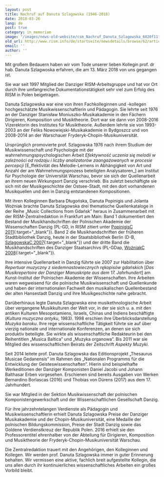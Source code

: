 ```yaml
---
layout: post
title: Nachruf auf Danuta Szlagowska (1946-2018)
date: 2018-03-26
lang: de
post: true
category: in_memoriam
image: "/images/news-old-website/csm_Nachruf_Danuta_Szlagowska_6020f11f2d.jpg"
old_url: http://www.rism.info/de/startseite/newsdetails/browse/62/article/64/remembering-danuta-szlagowska-1946-2018.html
email: ''
author: ''
---
```



Mit großem Bedauern haben wir vom Tode unserer lieben Kollegin prof. dr hab. Danuta Szlagwoska erfahren, die am 13. März 2018 von uns gegangen ist.

Sie war seit 1997 Mitglied der Danziger RISM-Arbeitsgruppe und hat vor Ort durch ihre umfangreiche Dokumentationstätigkeit sehr viel zum Erfolg des RISM in Polen beigetragen.

Danuta Szlagowska war eine von ihren Fachkolleginnen und -kollegen hochgeschätzte Musikwissenschaftlerin und Pädagogin. Sie lehrte seit 1976 an der Danziger Stanisław Moniuszko-Musikakademie in den Fächern Dirigieren, Komposition und Musiktheorie. Dort war sie dann von 2008-2016 Vizerektorin des Institutes für Musiktheorie. Außerdem lehrte sie von 1993-2003 an der Feliks Nowowiejski-Musikakademie in Bydgoszcz und von 2008-2014 an der Warschauer Fryderyk-Chopin-Musikuniversität.

Ursprünglich promovierte prof. Szlagowska 1976 nach ihrem Studium der Musikwissenschaft und Psychologie mit der wahrnehmungspsychologischen Arbeit _Efektywność uczenia się melodii w zależności od rodzaju i liczby analizatorów zaangażowanych w procesie percepcji_ [E_ffektivität des Melodie-Lernens in Abhängigkeit von Art und Anzahl der am Wahrnehmungsprozess beteiligten Analysatoren_] am Institut für Psychologie der Universität Warschau, bevor sie sich der Quellenarbeit an ihrem neuen Wirkungsort Danzig verschrieb. Bis zuletzt beschäftigte sie sich mit der Musikgeschichte der Ostsee-Stadt, mit den dort vorhandenen Musikquellen und den in Danzig entstandenen Kompositionen.

Mit ihren Kolleginnen Barbara Długońska, Danuta Popinigis und Jolanta Woźniak brachte Danuta Szlagowska drei thematische Quellenkataloge in der Reihe „Music Collections from Gdańsk” heraus in Zusammenarbeit mit der RISM-Zentralredaktion in Frankfurt am Main: Band 1 dokumentiert den Bestand der Musikhandschriften der Polnischen Akademie der Wissenschaften Danzig (PL-GD, in RISM zitiert unter [PopinigisC 2011](https://opac.rism.info/search?View=rism&siglum=PL-GD){:target="_blank"}). Band 2 die Musikhandschriften der früheren Stadtbibliothek Danzig, heute in der Staatsbibliothek Berlin (D-B, [SzlagowskaC 2007](https://opac.rism.info/search?View=rism&siglum=D-B&callno=Danzig){:target="_blank"}) und der dritte Band die Musikhandschriften des Danziger Staatsarchivs (PL-GDap, [WoźniakC 2008](https://opac.rism.info/search?View=rism&siglum=PL-GDap){:target="_blank"}).

Ihre intensive Quellenarbeit in Danzig führte sie 2007 zur Habilitation über _Repertuar muzyczny z siedemnastowiecznych rękopisów gdańskich_ [_Das_ _Musikrepertoire der Danziger Manuskripte aus dem 17. Jahrhundert_] am Kunst-Institut der Polnischen Akademie der Wissenschaften. Ihre Arbeiten waren wegweisend für die polnische Musikwissenschaft und Quellenkunde und haben der internationalen Fachwelt den musikalischen Quellenbestand der alten Hansestadt Danzig und ihre Musikgeschichte nahe gebracht.

Darüberhinaus legte Danuta Szlagowska eine musikethnologische Arbeit über vergangene Musikkulturen der Welt vor, in der sie sich u. a. mit den antiken Kulturen Mesopotamiens, Israels, Chinas und Indiens beschäftigte (_Kultura muzyczna antyku_, 1983). 1998 erschien ihre Überblicksdarstellung _Muzyka baroku_. Ihre rege wissenschaftliche Tätigkeit führte sie auf über vierzig nationale und internationale Konferenzen, an denen sie sich produktiv beteiligte. Sie wirkte als wissenschaftliche Redakteurin bei den Reihentitlen „Musica Baltica” und „Muzyka organowa”. Bis 2011 war sie Mitglied des wissenschaftlichen Beirats der Zeitschrift _Aspekty Muzyki_.

Seit 2014 leitete prof. Danuta Szlagowska das Editionsprojekt „Thesaurus Musicae Gedanensis” im Rahmen des „Nationalen Programms für die Entwicklung der Geisteswissenschaften”. Hierin sind beispielhafte Werkeditionen der Danziger Komponisten Daniel Jacobi und Johann Balthasar Erben vorgesehen. Erschienen sind bereits Ausgaben von Werken Bernardino Borlascas (2016) und Thobias von Dürens (2017) aus dem 17. Jahrhundert.

Sie war Mitglied in der Sektion Musikwissenschaft der polnischen Komponistengewerkschaft und der Wissenschaftlichen Gesellschaft Danzig.

Für ihre jahrzehntelangen Verdienste als Pädagogin und Musikwissenschaftlerin erhielt Danuta Szlagowska Preise der Danziger Musikakademie und der Chopin-Musikuniversität, eine Medaille der polnischen Bildungskommission, Preise der Stadt Danzig sowie das Goldene Verdienstkreuz der Republik Polen. 2016 erhielt sie den Professorentitel ehrenhalber von der Abteilung für Dirigieren, Komposition und Musiktheorie der Fryderyk-Chopin-Musikuniversität Warschau.

Die Zentralredaktion trauert mit den Angehörigen, den Kolleginnen und Kollegen. Wir werden prof. Danuta Szlagowska immer in guter Erinnerung behalten. Wir vermissen eine aktive, fachlich breit aufgestellte Kollegin, die uns allen durch ihr kontinuierliches wissenschaftliches Arbeiten ein großes Vorbild bleibt.

<script type="text/javascript">var switchTo5x=true;</script><script type="text/javascript" src="http://w.sharethis.com/button/buttons.js"></script><script type="text/javascript">stLight.options({publisher: "9b601438-1ce1-49d8-bfd7-9cff5df54c17", doNotHash: false, doNotCopy: false, hashAddressBar: false});</script>


